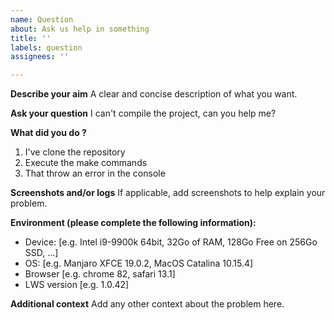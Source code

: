 ```yaml
---
name: Question
about: Ask us help in something
title: ''
labels: question
assignees: ''

---
```


**Describe your aim**
A clear and concise description of what you want.

**Ask your question**
I can't compile the project, can you help me?

**What did you do ?**
1. I've clone the repository
2. Execute the make commands
3. That throw an error in the console

**Screenshots and/or logs**
If applicable, add screenshots to help explain your problem.

**Environment (please complete the following information):**
 - Device: [e.g. Intel i9-9900k 64bit, 32Go of RAM, 128Go Free on 256Go SSD, ...]
 - OS: [e.g. Manjaro XFCE 19.0.2, MacOS Catalina 10.15.4]
 - Browser [e.g. chrome 82, safari 13.1]
 - LWS version [e.g. 1.0.42]

**Additional context**
Add any other context about the problem here.
